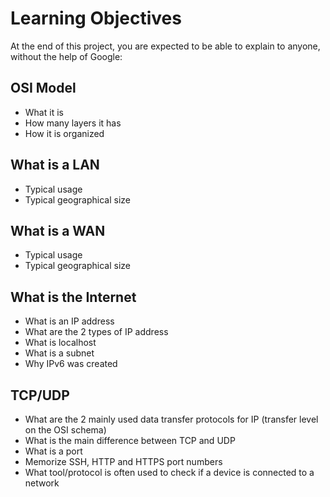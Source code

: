 # Learning Objectives
At the end of this project, you are expected to be able to explain to anyone, without the help of Google:

## OSI Model
* What it is
* How many layers it has
* How it is organized

## What is a LAN
* Typical usage
* Typical geographical size

## What is a WAN
* Typical usage
* Typical geographical size

## What is the Internet
* What is an IP address
*  What are the 2 types of IP address
* What is localhost
* What is a subnet
* Why IPv6 was created

## TCP/UDP
* What are the 2 mainly used data transfer protocols for IP (transfer level on the OSI schema)
* What is the main difference between TCP and UDP
* What is a port
* Memorize SSH, HTTP and HTTPS port numbers
* What tool/protocol is often used to check if a device is connected to a network
